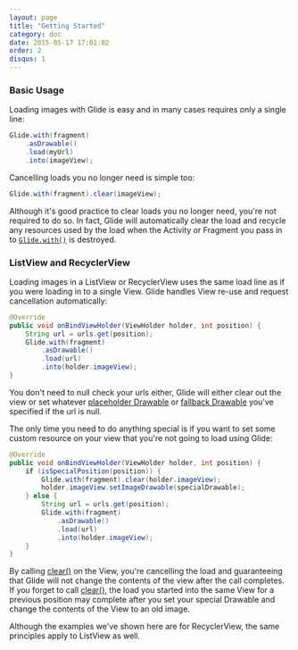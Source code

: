 ```yaml
---
layout: page
title: "Getting Started"
category: doc
date: 2015-05-17 17:01:02
order: 2
disqus: 1
---
```


### Basic Usage

Loading images with Glide is easy and in many cases requires only a single line:

```java
Glide.with(fragment)
    .asDrawable()
    .load(myUrl)
    .into(imageView);
```

Cancelling loads you no longer need is simple too:

```java
Glide.with(fragment).clear(imageView);
```

Although it's good practice to clear loads you no longer need, you're not required to do so. In fact, Glide will automatically clear the load and recycle any resources used by the load when the Activity or Fragment you pass in to [``Glide.with()``][1] is destroyed.


### ListView and RecyclerView

Loading images in a ListView or RecyclerView uses the same load line as if you were loading in to a single View. Glide handles View re-use and request cancellation automatically:

```java
@Override
public void onBindViewHolder(ViewHolder holder, int position) {
    String url = urls.get(position);
    Glide.with(fragment)
        .asDrawable()
        .load(url)
        .into(holder.imageView);
}
```

You don't need to null check your urls either, Glide will either clear out the view or set whatever [placeholder Drawable][2] or [fallback Drawable][3] you've specified if the url is null.

The only time you need to do anything special is if you want to set some custom resource on your view that you're not going to load using Glide:

```java
@Override
public void onBindViewHolder(ViewHolder holder, int position) {
    if (isSpecialPosition(position)) {
        Glide.with(fragment).clear(holder.imageView);
        holder.imageView.setImageDrawable(specialDrawable);
    } else {
        String url = urls.get(position);
        Glide.with(fragment)
            .asDrawable()
            .load(url)
            .into(holder.imageView);
    }
}
```
By calling [clear()][4] on the View, you're cancelling the load and guaranteeing that Glide will not change the contents of the view after the call completes. If you forget to call [clear()][4], the load you started into the same View for a previous position may complete after you set your special Drawable and change the contents of the View to an old image.


Although the examples we've shown here are for RecyclerView, the same principles apply to ListView as well.

[1]: http://bumptech.github.io/glide/javadocs/400/com/bumptech/glide/Glide.html#with(android.support.v4.app.Fragment)
[2]: http://bumptech.github.io/glide/javadocs/400/com/bumptech/glide/request/BaseRequestOptions.html#placeholder(int)
[3]: http://bumptech.github.io/glide/javadocs/400/com/bumptech/glide/request/BaseRequestOptions.html#fallback(int)
[4]: http://bumptech.github.io/glide/javadocs/400/com/bumptech/glide/RequestManager.html#clear(com.bumptech.glide.request.target.Target)
